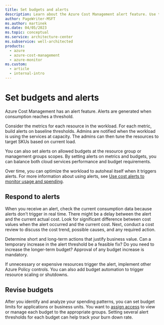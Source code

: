 ```yaml
---
title: Set budgets and alerts
description: Learn about the Azure Cost Management alert feature. Use this feature to generate alerts when consumption reaches a threshold.
author: PageWriter-MSFT
ms.author: martinek
ms.date: 04/05/2023
ms.topic: conceptual
ms.service: architecture-center
ms.subservice: well-architected
products:
  - azure
  - azure-cost-management
  - azure-monitor
ms.custom:
  - article
  - internal-intro
---
```


# Set budgets and alerts

Azure Cost Management has an alert feature. Alerts are generated when consumption reaches a threshold.

Consider the metrics for each resource in the workload. For each metric, build alerts on baseline thresholds. Admins are notified when the workload is using the services at capacity. The admins can then tune the resources to target SKUs based on current load.

You can also set alerts on allowed budgets at the resource group or management groups scopes. By setting alerts on metrics and budgets, you can balance both cloud services performance and budget requirements.

Over time, you can optimize the workload to autoheal itself when it triggers alerts. For more information about using alerts, see [Use cost alerts to monitor usage and spending](/azure/cost-management-billing/costs/cost-mgt-alerts-monitor-usage-spending).

## Respond to alerts
When you receive an alert, check the current consumption data because alerts don't trigger in real time. There might be a delay between the alert and the current actual cost. Look for significant difference between cost values when the alert occurred and the current cost. Next, conduct a cost review to discuss the cost trend, possible causes, and any required action.

Determine short and long-term actions that justify business value. Can a temporary increase in the alert threshold be a feasible fix? Do you need to increase the longer-term budget? Approval of any budget increase is mandatory.

If unnecessary or expensive resources trigger the alert, implement other Azure Policy controls. You can also add budget automation to trigger resource scaling or shutdowns.

## Revise budgets

After you identify and analyze your spending patterns, you can set budget limits for applications or business units. You want to [assign access](/azure/cost-management/assign-access-acm-data) to view or manage each budget to the appropriate groups. Setting several alert thresholds for each budget can help track your burn down rate.
